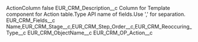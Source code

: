 <?xml version="1.0" encoding="UTF-8"?>
<CustomMetadata xmlns="http://soap.sforce.com/2006/04/metadata" xmlns:xsi="http://www.w3.org/2001/XMLSchema-instance" xmlns:xsd="http://www.w3.org/2001/XMLSchema">
    <label>ActionColumn</label>
    <protected>false</protected>
    <values>
        <field>EUR_CRM_Description__c</field>
        <value xsi:type="xsd:string">Column for Template component for Action table.Type API name of fields.Use &apos;,&apos; for separation.</value>
    </values>
    <values>
        <field>EUR_CRM_Fields__c</field>
        <value xsi:type="xsd:string">Name,EUR_CRM_Stage__c,EUR_CRM_Step_Order__c,EUR_CRM_Reoccuring_Type__c</value>
    </values>
    <values>
        <field>EUR_CRM_ObjectName__c</field>
        <value xsi:type="xsd:string">EUR_CRM_OP_Action__c</value>
    </values>
</CustomMetadata>
